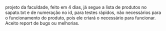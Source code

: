 projeto da faculdade, feito em 4 dias, já segue a lista de produtos no sapato.txt e de numeração no id, para testes rápidos, não necessários para o funcionamento do produto, pois ele criará o necessário para funcionar.
Aceito report de bugs ou melhorias.
